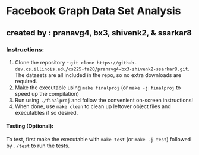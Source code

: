 # Facebook Graph Data Set Analysis
## created by : pranavg4, bx3, shivenk2, & ssarkar8

### Instructions:

1. Clone the repository - `git clone https://github-dev.cs.illinois.edu/cs225-fa20/pranavg4-bx3-shivenk2-ssarkar8.git`. The datasets are all included in the repo, so no extra downloads are required.
2. Make the executable using `make finalproj` (or `make -j finalproj` to speed up the compilation)
3. Run using `./finalproj` and follow the convenient on-screen instructions!
4. When done, use `make clean` to clean up leftover object files and executables if so desired.

#### Testing (Optional):
To test, first make the executable with `make test` (or `make -j test`) followed by `./test` to run the tests.
